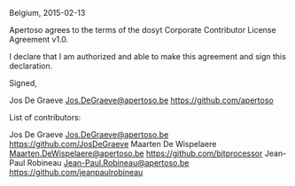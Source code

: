 Belgium, 2015-02-13

Apertoso agrees to the terms of the dosyt Corporate Contributor License
Agreement v1.0.

I declare that I am authorized and able to make this agreement and sign this
declaration.

Signed,

Jos De Graeve Jos.DeGraeve@apertoso.be https://github.com/apertoso

List of contributors:

Jos De Graeve Jos.DeGraeve@apertoso.be https://github.com/JosDeGraeve
Maarten De Wispelaere Maarten.DeWispelaere@apertoso.be https://github.com/bitprocessor
Jean-Paul Robineau Jean-Paul.Robineau@apertoso.be https://github.com/jeanpaulrobineau
